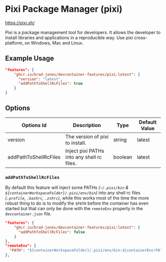 # Pixi Package Manager (pixi)

<https://pixi.sh/>

Pixi is a package management tool for developers. It allows the developer to
install libraries and applications in a reproducible way. Use pixi cross-platform,
on Windows, Mac and Linux.

## Example Usage

```json
"features": {
    "ghcr.io/brad-jones/devcontainer-features/pixi:latest": {
      "version": "latest",
      "addPathToShellRcFiles": true
    }
}
```

## Options

| Options Id            | Description                                | Type    | Default Value |
| --------------------- | ------------------------------------------ | ------- | ------------- |
| version               | The version of pixi to install.            | string  | latest        |
| addPathToShellRcFiles | Inject pixi PATHs into any shell rc files. | boolean | latest        |

### `addPathToShellRcFiles`

By default this feature will inject some PATHs _(`~/.pixi/bin` & `${containerWorkspaceFolder}/.pixi/env/bin`)_
into any shell rc files _(`.profile`, `.bashrc`, `.zshrc`)_, while this works most of the time the more robust
thing to do is to modify the `$PATH` before the container has even started but that can only be done with
the `remoteEnv` property in the `devcontainer.json` file.

```json
"features": {
    "ghcr.io/brad-jones/devcontainer-features/pixi:latest": {
      "addPathToShellRcFiles": false
    }
},
"remoteEnv": {
  "PATH": "${containerWorkspaceFolder}/.pixi/env/bin:${containerEnv:PATH}"
},
```
